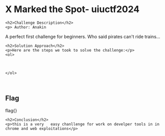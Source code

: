 <title>X Marked the Spot- uiuctf2024</title>

<!DOCTYPE html>
<html>

<body>
    <h1>X Marked the Spot- uiuctf2024</h1>

    <h2>Challenge Description</h2>
    <p> Author: Anakin

A perfect first challenge for beginners. Who said pirates can't ride trains...
</p>
 
    <h2>Solution Approach</h2>
    <p>Here are the steps we took to solve the challenge:</p>
    <ol>
<pre>

</pre>        
       
    
    </ol>
<br>
    <h2>Flag</h2>
    <p class="flag">flag{}
</p>

    <h2>Conclusion</h2>
    <p>this is a very   easy chanllenge for work on develper tools in in chrome and web exploitations</p>
</body>
</html>


